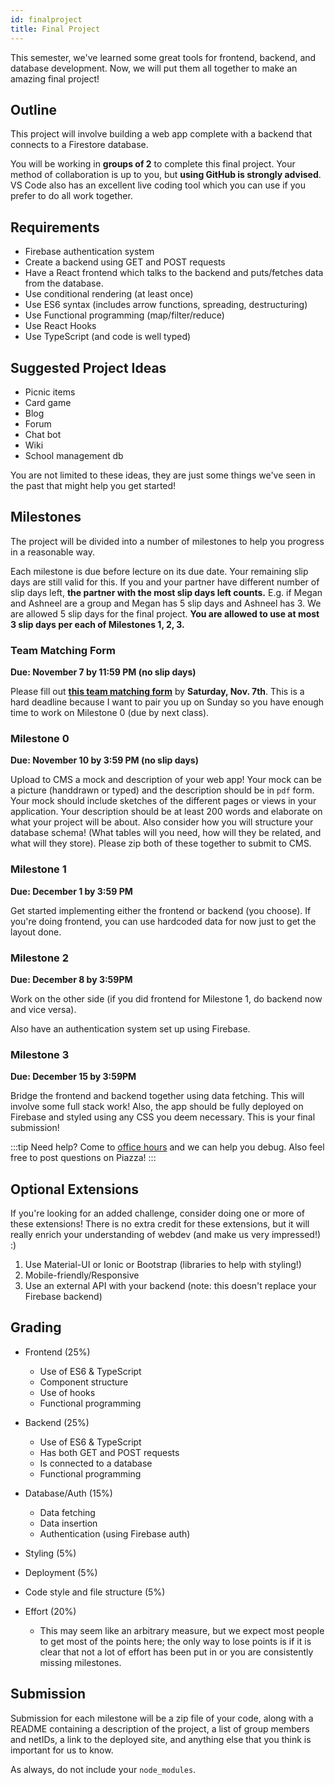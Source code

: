 ```yaml
---
id: finalproject
title: Final Project
---
```


This semester, we've learned some great tools for
frontend, backend, and database development. Now,
we will put them all together to make an amazing final
project!

## Outline

This project will involve building a web app complete
with a backend that connects to a Firestore database.

You will be working in **groups of 2** to complete this final
project. Your method of collaboration is up to you,
but **using GitHub is strongly advised**. VS Code also has
an excellent live coding tool which you can use if you prefer
to do all work together.

## Requirements

- Firebase authentication system
- Create a backend using GET and POST requests
- Have a React frontend which talks to the backend and
  puts/fetches data from the database.
- Use conditional rendering (at least once)
- Use ES6 syntax (includes arrow functions, spreading, destructuring)
- Use Functional programming (map/filter/reduce)
- Use React Hooks
- Use TypeScript (and code is well typed)

## Suggested Project Ideas

- Picnic items
- Card game
- Blog
- Forum
- Chat bot
- Wiki
- School management db

You are not limited to these ideas, they are just some things
we've seen in the past that might help you get started!

## Milestones

The project will be divided into a number of milestones to help
you progress in a reasonable way.

Each milestone is due before lecture on its due date. Your remaining slip days are still valid for this. If you and your partner have different number of slip days left, **the partner with the most slip days left counts.** E.g. if Megan and Ashneel are a group and Megan has 5 slip days and Ashneel has 3. We are allowed 5 slip days for the final project. **You are allowed to use at most 3 slip days per each of Milestones 1, 2, 3.**

### Team Matching Form

**Due: November 7 by 11:59 PM (no slip days)**

Please fill out [**this team matching form**](https://forms.gle/kzqW3r5fdP1u5Yix9) by **Saturday, Nov. 7th**. This is a hard deadline because I want to pair you up on Sunday so you have enough time to work on Milestone 0 (due by next class).

### Milestone 0 

**Due: November 10 by 3:59 PM (no slip days)**

Upload to CMS a mock and description of your web app! Your mock can be a picture (handdrawn or typed) and the description should be in `pdf` form. Your mock should include sketches of the different pages or views in your application. Your description should be at least 200 words and elaborate on what your project will be about. Also consider how you will structure your database schema! (What tables will you need, how will they be related, and what will they store). Please zip both of these together to submit to CMS.

### Milestone 1 

**Due: December 1 by 3:59 PM**

Get started implementing either the frontend or backend (you choose).
If you're doing frontend, you can use hardcoded data for now just to get the layout done.

### Milestone 2

**Due: December 8 by 3:59PM**

Work on the other side (if you did frontend for Milestone 1, do backend now and vice versa).

Also have an authentication system set up using Firebase.

### Milestone 3 

**Due: December 15 by 3:59PM**

Bridge the frontend and backend together using data fetching. This will involve some full stack work! Also, the app should be fully deployed on Firebase and styled using any CSS you deem necessary. This is your final submission!

:::tip
Need help? Come to [office hours](/docs/introduction#when-are-office-hours) and we can help you debug. Also feel free to post questions on Piazza!
:::

## Optional Extensions

If you're looking for an added challenge, consider doing one or more of these extensions! There is no extra credit for these extensions, but it will really enrich your understanding of webdev (and make us very impressed!) :)

1. Use Material-UI or Ionic or Bootstrap (libraries to help with styling!)
2. Mobile-friendly/Responsive
3. Use an external API with your backend (note: this doesn't replace your Firebase backend)

## Grading

- Frontend (25%)

  - Use of ES6 & TypeScript
  - Component structure
  - Use of hooks
  - Functional programming

- Backend (25%)

  - Use of ES6 & TypeScript
  - Has both GET and POST requests
  - Is connected to a database
  - Functional programming

- Database/Auth (15%)

  - Data fetching
  - Data insertion
  - Authentication (using Firebase auth)

- Styling (5%)

- Deployment (5%)

- Code style and file structure (5%)

- Effort (20%)
  - This may seem like an arbitrary measure, but we expect most people to
    get most of the points here; the only way to lose points is if it is
    clear that not a lot of effort has been put in or you are consistently
    missing milestones.

## Submission

Submission for each milestone will be a zip file of your code, along with a
README containing a description of the project, a list of
group members and netIDs, a link to the deployed site,
and anything else that you think is important for us
to know.

As always, do not include your `node_modules`.
